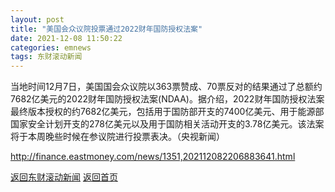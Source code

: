 ```yaml
---
layout: post
title: "美国会众议院投票通过2022财年国防授权法案"
date: 2021-12-08 11:50:22
categories: emnews
tags: 东财滚动新闻
---
```


当地时间12月7日，美国国会众议院以363票赞成、70票反对的结果通过了总额约7682亿美元的2022财年国防授权法案(NDAA)。据介绍，2022财年国防授权法案最终版本授权的约7682亿美元，包括用于国防部开支的7400亿美元、用于能源部国家安全计划开支的278亿美元以及用于国防相关活动开支的3.78亿美元。该法案将于本周晚些时候在参议院进行投票表决。（央视新闻）

<http://finance.eastmoney.com/news/1351,202112082206883641.html>

[返回东财滚动新闻](./emnews/)
[返回首页](./)